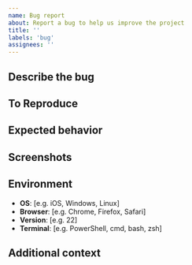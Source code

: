 ```yaml
---
name: Bug report
about: Report a bug to help us improve the project
title: ''
labels: 'bug'
assignees: ''
---
```


## Describe the bug

<!-- A clear and concise description of what the bug is. -->

## To Reproduce

<!-- Steps to reproduce the behavior: -->
<!-- 1. Go to '...' -->
<!-- 2. Click on '....' -->
<!-- 3. Scroll down to '....' -->
<!-- 4. See error -->

## Expected behavior

<!-- A clear and concise description of what you expected to happen. -->

## Screenshots

<!-- If applicable, add screenshots to help explain your problem. -->

## Environment

- **OS**: [e.g. iOS, Windows, Linux]
- **Browser**: [e.g. Chrome, Firefox, Safari]
- **Version**: [e.g. 22]
- **Terminal**: [e.g. PowerShell, cmd, bash, zsh]

## Additional context

<!-- Add any other context about the problem here, such as logs, error messages, or any other relevant information. -->
